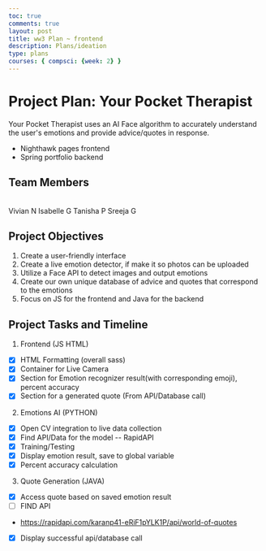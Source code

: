 ```yaml
---
toc: true
comments: true
layout: post
title: ww3 Plan ~ frontend
description: Plans/ideation 
type: plans
courses: { compsci: {week: 2} }
---
```


# Project Plan: Your Pocket Therapist
Your Pocket Therapist uses an AI Face algorithm to accurately understand the user's emotions and provide advice/quotes in response.

- Nighthawk pages frontend
- Spring portfolio backend

## Team Members
<br>
Vivian N
Isabelle G
Tanisha P
Sreeja G

## Project Objectives
1. Create a user-friendly interface
2. Create a live emotion detector, if make it so photos can be uploaded
3. Utilize a Face API to detect images and output emotions
4. Create our own unique database of advice and quotes that correspond to the emotions
5. Focus on JS for the frontend and Java for the backend

## Project Tasks and Timeline
1. Frontend (JS HTML)
- [x] HTML Formatting (overall sass)
- [x]  Container for Live Camera
- [x]  Section for Emotion recognizer result(with corresponding emoji), percent accuracy
- [x]  Section for a generated quote (From API/Database call)

2. Emotions AI (PYTHON)
- [x] Open CV integration to live data collection
- [x]  Find API/Data for the model -- RapidAPI
- [x]  Training/Testing
- [x]  Display emotion result, save to global variable
- [x]  Percent accuracy calculation

3. Quote Generation (JAVA)
- [x]  Access quote based on saved emotion result
- [ ]  FIND API
- https://rapidapi.com/karanp41-eRiF1pYLK1P/api/world-of-quotes
- [x]  Display successful api/database call
